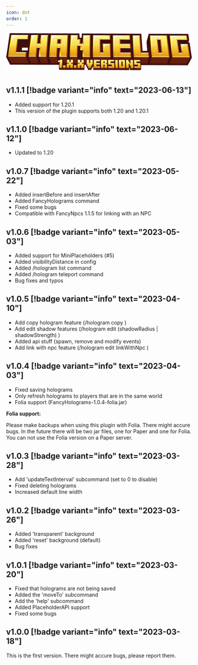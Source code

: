 ```yaml
---
icon: dot
order: 1
---
```


![](../../static/changelog_v1_x_x.png)

#

## v1.1.1 [!badge variant="info" text="2023-06-13"]

- Added support for 1.20.1
- This version of the plugin supports both 1.20 and 1.20.1

## v1.1.0 [!badge variant="info" text="2023-06-12"]

- Updated to 1.20

## v1.0.7 [!badge variant="info" text="2023-05-22"]

- Added insertBefore and insertAfter
- Added FancyHolograms command
- Fixed some bugs
- Compatible with FancyNpcs 1.1.5 for linking with an NPC

## v1.0.6 [!badge variant="info" text="2023-05-03"]

- Added support for MiniPlaceholders (#5)
- Added visibilityDistance in config
- Added /hologram list command
- Added /hologram teleport <hologram> command
- Bug fixes and typos

## v1.0.5 [!badge variant="info" text="2023-04-10"]

- Add copy hologram feature (/hologram copy <hologram> <new name>)
- Add edit shadow features (/hologram edit <hologram> (shadowRadius | shadowStrength) <value>)
- Added api stuff (spawn, remove and modify events)
- Add link with npc feature (/hologram edit <hologram> linkWithNpc <npc name>)

## v1.0.4 [!badge variant="info" text="2023-04-03"]

- Fixed saving holograms
- Only refresh holograms to players that are in the same world
- Folia support (FancyHolograms-1.0.4-folia.jar)

**Folia support:**

Please make backups when using this plugin with Folia. There might accure bugs.
In the future there will be two jar files, one for Paper and one for Folia. You can not use the Folia version on a Paper server.

## v1.0.3 [!badge variant="info" text="2023-03-28"]

- Add 'updateTextInterval' subcommand (set to 0 to disable)
- Fixed deleting holograms
- Increased default line width

## v1.0.2 [!badge variant="info" text="2023-03-26"]

- Added 'transparent' background
- Added 'reset' background (default)
- Bug fixes

## v1.0.1 [!badge variant="info" text="2023-03-20"]

- Fixed that holograms are not being saved
- Added the 'moveTo' subcommand
- Add the 'help' subcommand
- Added PlaceholderAPI support
- Fixed some bugs

## v1.0.0 [!badge variant="info" text="2023-03-18"]

This is the first version. There might accure bugs, please report them.
